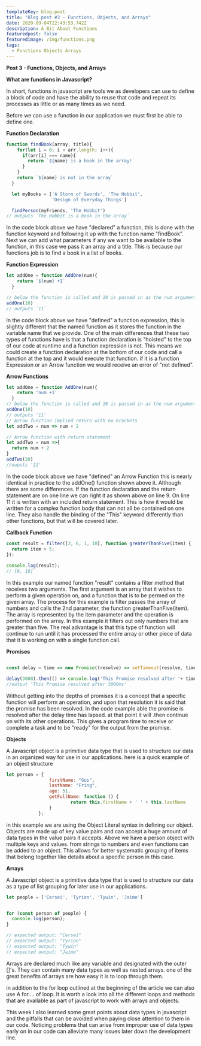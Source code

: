 ```yaml
---
templateKey: blog-post
title: "Blog post #3 - Functions, Objects, and Arrays"
date: 2020-09-04T22:43:53.742Z
description: A Bit About Functions
featuredpost: false
featuredimage: /img/functions.png
tags:
  - Functions Objects Arrays
---
```

**Post 3 - Functions, Objects, and Arrays**

**What are functions in Javascript?**

In short, functions in javascript are tools we as developers can use to define a block of code and have the ability to reuse that code and repeat its processes as little or as many times as we need.

Before we can use a function in our application we must first be able to define one.

**Function Declaration**

```javascript
function findBook(array, title){
    for(let i = 0; i < arr.length; i++){
      if(arr[i] === name){
        return `${name} is a book in the array!`
      }
    }
    return `${name} is not in the array`
  }

  let myBooks = ['A Storm of Swords', 'The Hobbit',
                 'Design of Everyday Things']

  findPerson(myFriends, 'The Hobbit') 
// outputs `The Hobbit is a book in the array`
```

In the code block above we have "declared" a function, this is done with the function keyword and following it up with the function name "findBook". Next we can add what parameters if any we want to be available to the function, in this case we pass it an array and a title. This is because our functions job is to find a book in a list of books. 

**Function Expression**

```javascript
let addOne = function AddOne(num){
    return `${num} +1`
  }

// below the function is called and 10 is passed in as the num argument
addOne(10)
// outputs `11`
```

In the code block above we have "defined" a function expression, this is slightly different that the named function as it stores the function in the variable name that we provide. One of the main differences that these two types of functions have is that a function declaration is "hoisted" to the top of our code at runtime and a function expression is not. This means we could create a function declaration at the bottom of our code and call a function at the top and it would execute that function. if it is a function Expression or an Arrow function we would receive an error of "not defined".

**Arrow Functions**

```javascript
let addOne = function AddOne(num){
    return 'num +1'
  }
// below the function is called and 10 is passed in as the num argument
addOne(10)
// outputs '11'
// Arrow function implied return with no brackets
let addTwo = num => num + 2

// Arrow function with return statement
let addTwo = num =>{
  return num + 2
}
addTwo(20)
//ouputs '22'
```

In the code block above we have "defined" an Arrow Function this is nearly identical in practice to the addOne() function shown above it. Although there are some differences. If the function declaration and the return statement are on one line we can right it as shown above on line 9. On line 11 it is written with an included return statement. This is how it would be written for a complex function body that can not all be contained on one line. They also handle the binding of the "This" keyword differently than other functions, but that will be covered later.

**Callback Function**

```javascript
const result = filter([3, 6, 1, 10], function greaterThanFive(item) {
  return item > 5;
});
 
console.log(result);
// [6, 10]
```

In this example our named function "result" contains a filter method that receives two arguments. The first argument is an array that it wishes to perform a given operation on, and a function that is to be permed on the given array. The process for this example is filter passes the array of numbers and calls the 2nd parameter, the function greaterThanFive(item). The array is represented by the item parameter and the operation is performed on the array. In this example it filters out only numbers that are greater than five. The real advantage is that this type of function will continue to run until it has processed the entire array or other piece of data that it is working on with a single function call.

**Promises**

```javascript

const delay = time => new Promise((resolve) => setTimeout(resolve, time));

delay(3000).then(() => console.log('This Promise resolved after '+ time+'ms'));
//output 'This Promise resolved after 3000ms'
```

Without getting into the depths of promises it is a concept that a specific function will perform an operation, and upon that resolution it is said that the promise has been resolved. In the code example able the promise is resolved after the delay time has lapsed. at that point it will .then continue on with its other operations. This gives a program time to receive or complete a task and to be "ready" for the output from the promise. 

**Objects**

A Javascript object is a primitive data type that is used to structure our data in an organized way for use in our applications. here is a quick example of an object structure

```javascript
let person = { 
                firstName: "Gus", 
                lastName: "Fring", 
                age: 51, 
                getFullName: function () { 
                        return this.firstName + ' ' + this.lastName 
                }
            }; 
```

in this example we are using the Object Literal syntax in defining our object. Objects are made up of key value pairs and can accept a huge amount of data types in the value pairs it accepts. Above we have a person object with multiple keys and values. from strings to numbers and even functions can be added to an object. This allows for better systematic grouping of items that belong together like details about a specific person in this case.

**Arrays**

A Javascript object is a primitive data type that is used to structure our data as a type of list grouping for later use in our applications. 

```javascript
let people = ['Cersei', 'Tyrion', 'Tywin', 'Jaime']


for (const person of people) {
  console.log(person);
}

// expected output: "Cersei"
// expected output: "Tyrion"
// expected output: "Tywin"
// expected output: "Jaime"
```

Arrays are declared much like any variable and designated with the outer \[]'s. They can contain many data types as well as nested arrays. one of the great benefits of arrays are how easy it is to loop through them. 

in addition to the for loop outlined at the beginning of the article we can also use A for.... of loop. It is worth a look into all the different loops and methods that are available as part of javascript to work with arrays and objects. 

This week I also learned some great points about data types in javascript and the pitfalls that can be avoided when paying close attention to them in our code. Noticing problems that can arise from improper use of data types early on in our code can alleviate many issues later down the development line.